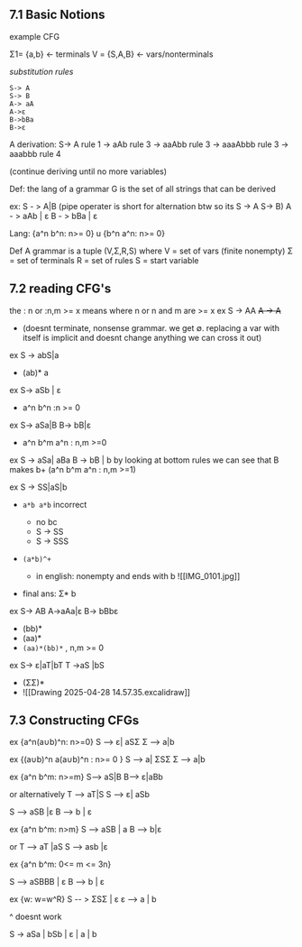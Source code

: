 
## 7.1 Basic Notions

example CFG 

Σ1= {a,b}   <- terminals
V = {S,A,B}   <- vars/nonterminals 

_substitution rules_
~~~
S-> A
S-> B
A-> aA
A->ε
B->bBa
B->ε
~~~

A derivation:
S-> A           rule 1
   -> aAb      rule 3
   -> aaAbb  rule 3
   -> aaaAbbb  rule 3
   -> aaabbb rule 4

(continue deriving until no more variables)


Def: 
the lang of a grammar G is the set of all strings that can be derived


ex: 
S - > A|B  (pipe operater is short for alternation btw so its S -> A   S-> B)
A - > aAb | ε
B - > bBa | ε

Lang: 
{a^n b^n: n>= 0} u 
{b^n a^n: n>= 0}

Def A grammar is a tuple 
(V,Σ,R,S)
where 
V = set of vars (finite nonempty)
Σ = set of terminals 
R = set of rules 
S = start variable 

## 7.2 reading CFG's 
the : n or :n,m >= x means where n or n and m are >= x
ex 
S -> AA
~~A -> A~~
- (doesnt terminate, nonsense grammar. we get ∅. replacing a var with itself is implicit and doesnt change anything we can cross it out) 

ex 
S -> abS|a
- (ab)* a

ex
S-> aSb | ε
 - a^n b^n :n >= 0

ex 
S-> aSa|B
B-> bB|ε
 - a^n b^m a^n : n,m >=0

ex 
S -> aSa| aBa
B -> bB | b                  by looking at bottom rules we can see that B makes b+ 
(a^n b^m a^n : n,m >=1)

ex
S -> SS|aS|b
- `a*b a*b` incorrect 
	- no bc 
	- S -> SS
	- S -> SSS
- `(a*b)^+`
	- in english: nonempty and ends with b
![[IMG_0101.jpg]]

- final ans: Σ* b

ex 
S-> AB
A->aAa|ε
B-> bBbε
- (bb)*
- (aa)*
- `(aa)*(bb)*` , n,m >= 0

ex 
S-> ε|aT|bT
T ->aS |bS

- (ΣΣ)*
- ![[Drawing 2025-04-28 14.57.35.excalidraw]]

## 7.3 Constructing CFGs 

ex {a^n(a∪b)^n: n>=0}
S --> ε| aSΣ
Σ --> a|b

ex {(a∪b)^n a(a∪b)^n : n>= 0 }
S --> a| ΣSΣ
Σ --> a|b

ex {a^n b^m: n>=m}
S--> aS|B
B--> ε|aBb

or alternatively 
T --> aT|S
S --> ε| aSb



S --> aSB |ε
B --> b | ε

ex {a^n b^m: n>m}
S --> aSB | a
B --> b|ε

or 
T --> aT |aS
S --> asb |ε


ex {a^n b^m: 0<= m <= 3n}

S --> aSBBB | ε
B --> b | ε 

ex {w: w=w^R}
S -- > ΣSΣ |  ε 
 ε --> a | b

^ doesnt work

S -> aSa | bSb |  ε | a | b
